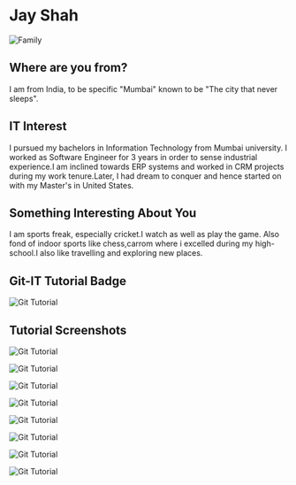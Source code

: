 # Jay Shah

![Family](images/jay.jpg "Myself")

## Where are you from?

I am from India, to be specific "Mumbai" known to be "The city that never sleeps".

## IT Interest

I pursued my bachelors in Information Technology from Mumbai university. I worked as Software Engineer for 3 years in order to sense industrial experience.I am inclined towards ERP systems and worked in CRM projects during my work tenure.Later, I had dream to conquer and hence started on with my Master's in United States. 

## Something Interesting About You
I am sports freak, especially cricket.I watch as well as play the game.
Also fond of indoor sports like chess,carrom where i excelled during my high-school.I also like travelling and exploring new places.

## Git-IT Tutorial Badge

![Git Tutorial](images/badge.JPG "Result")

## Tutorial Screenshots

![Git Tutorial](images/Choco_Version_SS.png "Version Screenshot")

![Git Tutorial](images/Git_version_SS.PNG "Version Screenshot")

![Git Tutorial](images/NameEmail_config_SS.PNG "Configuration Screenshot")

![Git Tutorial](images/PackageMgr_version_SS.PNG "Version Screenshot")

![Git Tutorial](images/PowershellCore6_output_SS.PNG "Output Screenshot")

![Git Tutorial](images/VagrantPacker_version_SS.PNG "Version Screenshot")

![Git Tutorial](images/VirtualBox_version_SS.PNG "Version Screenshot")

![Git Tutorial](images/VisualStudioCode_version_SS.PNG "Version Screenshot")
